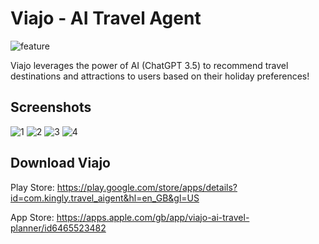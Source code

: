 # Viajo - AI Travel Agent

![feature](https://github.com/hungrymissilepod/travelAIgent/assets/46930094/8b030015-a032-4b30-8e80-d3c4b6fe9fc0)

Viajo leverages the power of AI (ChatGPT 3.5) to recommend travel destinations and attractions to users based on their holiday preferences!

## Screenshots

![1](https://github.com/hungrymissilepod/travelAIgent/assets/46930094/3283ddbb-0e2c-4462-9ae6-cbb21a6a2ef6)
![2](https://github.com/hungrymissilepod/travelAIgent/assets/46930094/1e8c92ab-ad1a-4a59-9c5e-9ee44b849245)
![3](https://github.com/hungrymissilepod/travelAIgent/assets/46930094/a277ae7e-79f1-4626-9cc7-c0c8ac2c990f)
![4](https://github.com/hungrymissilepod/travelAIgent/assets/46930094/d23cd19f-5707-47ff-96c5-a0710f3605e0)

## Download Viajo

Play Store:
https://play.google.com/store/apps/details?id=com.kingly.travel_aigent&hl=en_GB&gl=US

App Store:
https://apps.apple.com/gb/app/viajo-ai-travel-planner/id6465523482
